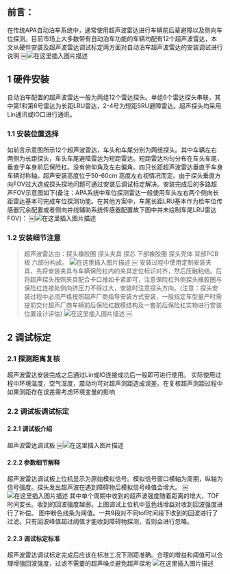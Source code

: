 ## 前言：
在传统APA自动泊车系统中，通常使用超声波雷达进行车辆前后辈避障以及侧向车位探测。目前市场上大多数带有自动泊车功能的车辆均配有12个超声波雷达，本文从硬件安装及超声波雷达调试标定两方面对自动泊车超声波雷达的安装调试进行说明
￼![在这里插入图片描述](https://img-blog.csdnimg.cn/20190520164224667.jpg?x-oss-process=image/watermark,type_ZmFuZ3poZW5naGVpdGk,shadow_10,text_aHR0cHM6Ly9ibG9nLmNzZG4ubmV0L3JvdGhzY2hpbGR4aWFvYm8=,size_16,color_FFFFFF,t_70)

## 1 硬件安装
自动泊车配置的超声波雷达一般为两组12个雷达探头。单组6个雷达探头串联，其中第1和第6号雷达为长距LRU雷达，2-4号为短距SRU避障雷达。超声探头均采用Lin通讯或IO口进行通讯。
### 1.1 安装位置选择
如前言示意图所示12个超声波雷达，车头和车尾分别为两组探头。其中车辆左右两侧为长距探头，车头车尾避障雷达为短距雷达。短距雷达均匀分布在车头车尾，垂直于车身前后保险杠。没有俯仰角及左右偏角。四只长距超声波雷达垂直于车身车辆对称轴。超声安装高度位于50-60cm 高度左右视情况而定。由于探头垂直方向FOV过大造成探头探地问题可通过安装后调试标定解决。安装完成后的多路超声FOV示意图如下(备注：APA系统中车位探测雷达一般使用车头左右两个侧向长距雷达基本可完成车位探测功能。在其他方案中，车尾长距LRU基本作为检车位传感器冗余配置或者侧向并线辅助系统传感器配置故下图中并未绘制车尾LRU雷达FOV)：
￼![在这里插入图片描述](https://img-blog.csdnimg.cn/20190520164231420.jpg?x-oss-process=image/watermark,type_ZmFuZ3poZW5naGVpdGk,shadow_10,text_aHR0cHM6Ly9ibG9nLmNzZG4ubmV0L3JvdGhzY2hpbGR4aWFvYm8=,size_16,color_FFFFFF,t_70)

### 1.2 安装细节注意
> 超声波雷达由：探头橡胶圈 探头夹具 探芯 下部橡胶圈 探头壳体 背部PCB板 六部分构成。
> ![在这里插入图片描述](https://img-blog.csdnimg.cn/20190520164247625.jpg?x-oss-process=image/watermark,type_ZmFuZ3poZW5naGVpdGk,shadow_10,text_aHR0cHM6Ly9ibG9nLmNzZG4ubmV0L3JvdGhzY2hpbGR4aWFvYm8=,size_16,color_FFFFFF,t_70)
> ￼
> 安装过程中使用定制安装夹具，先将安装夹具与车辆保险杠内的夹具定位标识对齐，然后压融粘结。后将超声探头按照夹具配合卡口推如卡紧即可，注意保险杠外侧探头橡胶圈与保险杠连接处侧向挤压力不得过大，安装时注意探头方向。(注意：探头安装过程中必须严格按照超声厂商指导安装方式安装，一般指定车型量产时需提前交付超声厂商车辆前后保险杠数模结构及一套前后保险杠实物进行安装位置设计评估)
> ![在这里插入图片描述](https://img-blog.csdnimg.cn/20190520164254140.jpg?x-oss-process=image/watermark,type_ZmFuZ3poZW5naGVpdGk,shadow_10,text_aHR0cHM6Ly9ibG9nLmNzZG4ubmV0L3JvdGhzY2hpbGR4aWFvYm8=,size_16,color_FFFFFF,t_70)
> ￼
## 2 调试标定
### 2.1 探测距离复核
超声波雷达安装完成之后通过Lin或IO连接成功后一般即可进行使用。
实际使用过程中环境温度，空气湿度，震动均可对超声测距造成误差。在复核超声测距过程中如果测距存在误差需考虑环境变量的影响
### 2.2 调试板调试标定
#### 2.2.1 调试板介绍
超声波雷达调试板
￼![在这里插入图片描述](https://img-blog.csdnimg.cn/20190520164301624.jpg?x-oss-process=image/watermark,type_ZmFuZ3poZW5naGVpdGk,shadow_10,text_aHR0cHM6Ly9ibG9nLmNzZG4ubmV0L3JvdGhzY2hpbGR4aWFvYm8=,size_16,color_FFFFFF,t_70)
#### 2.2.2 参数细节解释
超声波雷达调试板上位机显示为原始模拟信号。模拟信号窗口横轴为周期，纵轴为信号强度。探头发出超声波在遇到障碍物后模拟信号峰值会增大。
￼![在这里插入图片描述](https://img-blog.csdnimg.cn/20190520164309676.jpg?x-oss-process=image/watermark,type_ZmFuZ3poZW5naGVpdGk,shadow_10,text_aHR0cHM6Ly9ibG9nLmNzZG4ubmV0L3JvdGhzY2hpbGR4aWFvYm8=,size_16,color_FFFFFF,t_70)
其中单个周期中收到的超声波强度随着距离的增大，TOF时间变长。收到的回波强度越弱。上图调试上位机中蓝色线增益对收到回波强度进行了补偿。
图中粉色线条为阈值。一共9段对不同tof时间段下收到的回波进行了过滤。只有回波峰值超过阈值才能收到障碍物探测，否则会进行忽略。
#### 2.2.3 调试标定标准
超声波雷达调试标定完成后应该在标准工况下测距准确。合理的增益和阈值可以合理增强回波强度，过滤不需要的超声噪点避免超声探地
![在这里插入图片描述](https://img-blog.csdnimg.cn/20190520164315375.png?x-oss-process=image/watermark,type_ZmFuZ3poZW5naGVpdGk,shadow_10,text_aHR0cHM6Ly9ibG9nLmNzZG4ubmV0L3JvdGhzY2hpbGR4aWFvYm8=,size_16,color_FFFFFF,t_70)